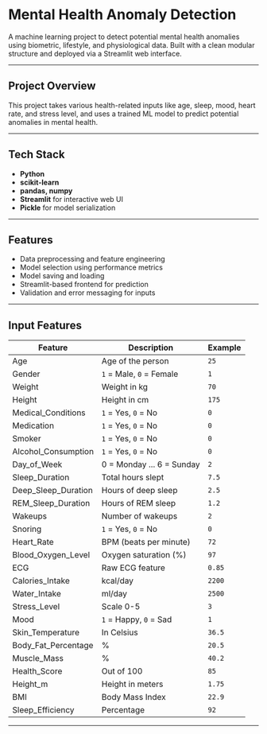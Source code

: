 # Mental Health Anomaly Detection

A machine learning project to detect potential mental health anomalies using biometric, lifestyle, and physiological data. Built with a clean modular structure and deployed via a Streamlit web interface.

---

## Project Overview

This project takes various health-related inputs like age, sleep, mood, heart rate, and stress level, and uses a trained ML model to predict potential anomalies in mental health.

---

## Tech Stack

- **Python**
- **scikit-learn**
- **pandas, numpy**
- **Streamlit** for interactive web UI
- **Pickle** for model serialization

---

## Features

- Data preprocessing and feature engineering
- Model selection using performance metrics
- Model saving and loading
- Streamlit-based frontend for prediction
- Validation and error messaging for inputs

---

## Input Features

| Feature                 | Description                          | Example        |
|------------------------|--------------------------------------|----------------|
| Age                    | Age of the person                    | `25`           |
| Gender                 | `1` = Male, `0` = Female             | `1`            |
| Weight                 | Weight in kg                         | `70`           |
| Height                 | Height in cm                         | `175`          |
| Medical_Conditions     | `1` = Yes, `0` = No                  | `0`            |
| Medication             | `1` = Yes, `0` = No                  | `0`            |
| Smoker                 | `1` = Yes, `0` = No                  | `0`            |
| Alcohol_Consumption    | `1` = Yes, `0` = No                  | `0`            |
| Day_of_Week            | 0 = Monday ... 6 = Sunday            | `2`            |
| Sleep_Duration         | Total hours slept                    | `7.5`          |
| Deep_Sleep_Duration    | Hours of deep sleep                  | `2.5`          |
| REM_Sleep_Duration     | Hours of REM sleep                   | `1.2`          |
| Wakeups                | Number of wakeups                    | `2`            |
| Snoring                | `1` = Yes, `0` = No                  | `0`            |
| Heart_Rate             | BPM (beats per minute)               | `72`           |
| Blood_Oxygen_Level     | Oxygen saturation (%)                | `97`           |
| ECG                    | Raw ECG feature                      | `0.85`         |
| Calories_Intake        | kcal/day                             | `2200`         |
| Water_Intake           | ml/day                               | `2500`         |
| Stress_Level           | Scale 0-5                            | `3`            |
| Mood                   | `1` = Happy, `0` = Sad               | `1`            |
| Skin_Temperature       | In Celsius                           | `36.5`         |
| Body_Fat_Percentage    | %                                    | `20.5`         |
| Muscle_Mass            | %                                    | `40.2`         |
| Health_Score           | Out of 100                           | `85`           |
| Height_m               | Height in meters                     | `1.75`         |
| BMI                    | Body Mass Index                      | `22.9`         |
| Sleep_Efficiency       | Percentage                           | `92`           |

---
